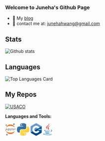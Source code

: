 ### Welcome to Juneha's Github Page

- 📖 My <a href="https://junehahwang.medium.com/">blog</a> 
- 📩 contact me at: junehahwang@gmail.com 

## Stats
![Github stats](https://github-readme-stats.vercel.app/api?username=charrybot&theme=tokyonight&show_icons=true&count_private=true)

## Languages
![Top Languages Card](https://github-readme-stats.vercel.app/api/top-langs/?username=charrybot&theme=tokyonight)

## My Repos

[![USACO](https://github-readme-stats.vercel.app/api/pin/?username=charrybot&repo=USACO&show_owner=true&theme=tokyonight)](https://github.com/charrybot/USACO)


**Languages and Tools:**  

<code><img height="40" src="https://raw.githubusercontent.com/charrybot/charrybot/main/assets/jupyter.png"></code>
<code><img height="40" src="https://raw.githubusercontent.com/charrybot/charrybot/main/assets/python.png"></code>
<code><img height="40" src="https://raw.githubusercontent.com/charrybot/charrybot/main/assets/cpp.png"></code>
<code><img height="40" src="https://raw.githubusercontent.com/charrybot/charrybot/main/assets/java.png"></code>
